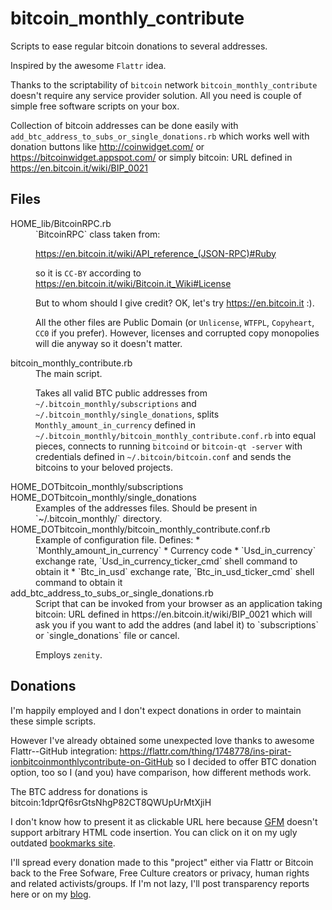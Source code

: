 bitcoin_monthly_contribute
==========================

Scripts to ease regular bitcoin donations to several addresses.

Inspired by the awesome `Flattr` idea.

Thanks to the scriptability of `bitcoin` network `bitcoin_monthly_contribute` doesn't require any service provider solution. All you need is couple of simple free software scripts on your box.

Collection of bitcoin addresses can be done easily with `add_btc_address_to_subs_or_single_donations.rb` which works well with donation buttons like http://coinwidget.com/ or https://bitcoinwidget.appspot.com/ or simply bitcoin: URL defined in https://en.bitcoin.it/wiki/BIP_0021

Files
-----

<dl>
  <dt>HOME_lib/BitcoinRPC.rb</dt>
  <dd>`BitcoinRPC` class taken from:

  https://en.bitcoin.it/wiki/API_reference_(JSON-RPC)#Ruby

  so it is `CC-BY` according to https://en.bitcoin.it/wiki/Bitcoin.it_Wiki#License

  But to whom should I give credit? OK, let's try https://en.bitcoin.it :).

  All the other files are Public Domain (or `Unlicense`, `WTFPL`, `Copyheart`, `CC0` if you prefer). However, licenses and corrupted copy monopolies will die anyway so it doesn't matter.</dd>
  <dt>bitcoin_monthly_contribute.rb</dt>
  <dd> The main script.

  Takes all valid BTC public addresses from `~/.bitcoin_monthly/subscriptions` and  `~/.bitcoin_monthly/single_donations`, splits `Monthly_amount_in_currency` defined in `~/.bitcoin_monthly/bitcoin_monthly_contribute.conf.rb` into equal pieces, connects to running `bitcoind` or `bitcoin-qt -server` with credentials defined in `~/.bitcoin/bitcoin.conf` and sends the bitcoins to your beloved projects.</dd>
  <dt>HOME_DOTbitcoin_monthly/subscriptions</dt>
  <dt>HOME_DOTbitcoin_monthly/single_donations</dt>
  <dd>Examples of the addresses files. Should be present in `~/.bitcoin_monthly/` directory.</dd>
  <dt>HOME_DOTbitcoin_monthly/bitcoin_monthly_contribute.conf.rb</dt>
  <dd>Example of configuration file. Defines:
  * `Monthly_amount_in_currency`
  * Currency code
  * `Usd_in_currency` exchange rate, `Usd_in_currency_ticker_cmd` shell command to obtain it
  * `Btc_in_usd` exchange rate, `Btc_in_usd_ticker_cmd` shell command to obtain it</dd>
  <dt>add_btc_address_to_subs_or_single_donations.rb</dt>
  <dd>Script that can be invoked from your browser  as an application taking bitcoin: URL defined in https://en.bitcoin.it/wiki/BIP_0021 which will ask you if you want to add the addres (and label it) to `subscriptions` or `single_donations` file or cancel.

  Employs `zenity`.</dd>

Donations
---------

I'm happily employed and I don't expect donations in order to maintain these simple scripts.

However I've already obtained some unexpected love thanks to awesome Flattr--GitHub integration: https://flattr.com/thing/1748778/ins-pirat-ionbitcoinmonthlycontribute-on-GitHub so I decided to offer BTC donation option, too so I (and you) have comparison, how different methods work.

The BTC address for donations is bitcoin:1dprQf6srGtsNhgP82CT8QWUpUrMtXjiH

I don't know how to present it as clickable URL here because [GFM](https://help.github.com/articles/github-flavored-markdown) doesn't support arbitrary HTML code insertion. You can click on it on my ugly outdated [bookmarks site](http://lillek.wz.cz/).

I'll spread every donation made to this "project" either via Flattr or Bitcoin back to the Free Sofware, Free Culture creators or privacy, human rights and related activists/groups. If I'm not lazy, I'll post transparency reports here or on my [blog](https://diasp.org/u/fill_io).
